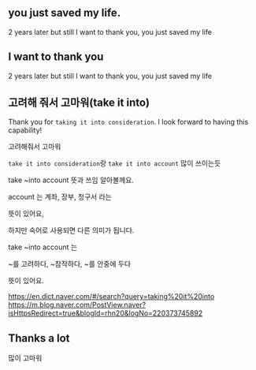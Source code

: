 
## you just saved my life.

2 years later but still I want to thank you, you just saved my life 


## I want to thank you

2 years later but still I want to thank you, you just saved my life 

## 고려해 줘서 고마워(take it into)

Thank you for `taking it into consideration`. I look forward to having this capability!

고려해줘서 고마워 

`take it into consideration`랑 `take it into account` 많이 쓰이는듯


take ~into account 뜻과 쓰임 알아볼께요. 



account 는 계좌, 장부, 청구서 라는 

뜻이 있어요, 



하지만 숙어로 사용되면 다른 의미가 됩니다. 

take ~into account 는

~를 고려하다, ~참작하다, ~를 안중에 두다

뜻이 있어요.

https://en.dict.naver.com/#/search?query=taking%20it%20into
https://m.blog.naver.com/PostView.naver?isHttpsRedirect=true&blogId=rhn20&logNo=220373745892


## Thanks a lot

많이 고마워